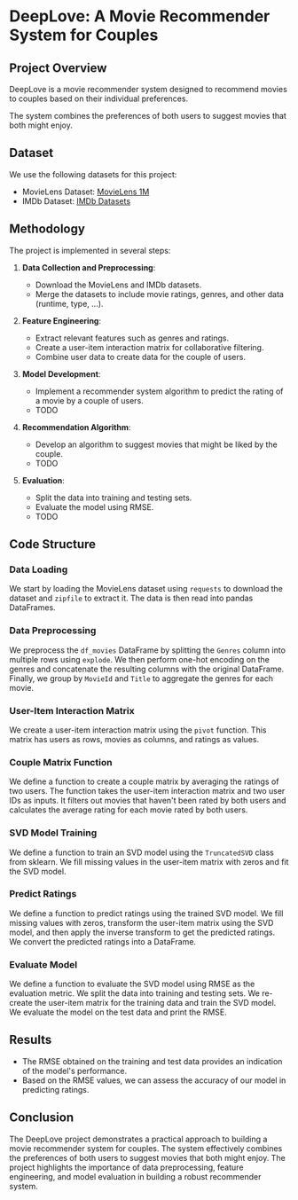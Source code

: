# DeepLove: A Movie Recommender System for Couples

## Project Overview

DeepLove is a movie recommender system designed to recommend movies to couples based on their individual preferences.

The system combines the preferences of both users to suggest movies that both might enjoy.

## Dataset

We use the following datasets for this project:
- MovieLens Dataset: [MovieLens 1M](http://files.grouplens.org/datasets/movielens/ml-1m)
- IMDb Dataset: [IMDb Datasets](https://www.imdb.com/interfaces/)

## Methodology

The project is implemented in several steps:

1. **Data Collection and Preprocessing**:
   - Download the MovieLens and IMDb datasets.
   - Merge the datasets to include movie ratings, genres, and other data (runtime, type, ...).

2. **Feature Engineering**:
   - Extract relevant features such as genres and ratings.
   - Create a user-item interaction matrix for collaborative filtering.
   - Combine user data to create data for the couple of users.

3. **Model Development**:
   - Implement a recommender system algorithm to predict the rating of a movie by a couple of users.
   - TODO

4. **Recommendation Algorithm**:
   - Develop an algorithm to suggest movies that might be liked by the couple.
   - TODO

5. **Evaluation**:
   - Split the data into training and testing sets.
   - Evaluate the model using RMSE.
   - TODO

## Code Structure

### Data Loading

We start by loading the MovieLens dataset using `requests` to download the dataset and `zipfile` to extract it. The data is then read into pandas DataFrames.

### Data Preprocessing

We preprocess the `df_movies` DataFrame by splitting the `Genres` column into multiple rows using `explode`. We then perform one-hot encoding on the genres and concatenate the resulting columns with the original DataFrame. Finally, we group by `MovieId` and `Title` to aggregate the genres for each movie.

### User-Item Interaction Matrix

We create a user-item interaction matrix using the `pivot` function. This matrix has users as rows, movies as columns, and ratings as values.

### Couple Matrix Function

We define a function to create a couple matrix by averaging the ratings of two users. The function takes the user-item interaction matrix and two user IDs as inputs. It filters out movies that haven't been rated by both users and calculates the average rating for each movie rated by both users.

### SVD Model Training

We define a function to train an SVD model using the `TruncatedSVD` class from sklearn. We fill missing values in the user-item matrix with zeros and fit the SVD model.

### Predict Ratings

We define a function to predict ratings using the trained SVD model. We fill missing values with zeros, transform the user-item matrix using the SVD model, and then apply the inverse transform to get the predicted ratings. We convert the predicted ratings into a DataFrame.

### Evaluate Model

We define a function to evaluate the SVD model using RMSE as the evaluation metric. We split the data into training and testing sets. We re-create the user-item matrix for the training data and train the SVD model. We evaluate the model on the test data and print the RMSE.

## Results

- The RMSE obtained on the training and test data provides an indication of the model's performance. 
- Based on the RMSE values, we can assess the accuracy of our model in predicting ratings.

## Conclusion

The DeepLove project demonstrates a practical approach to building a movie recommender system for couples. The system effectively combines the preferences of both users to suggest movies that both might enjoy. The project highlights the importance of data preprocessing, feature engineering, and model evaluation in building a robust recommender system.
